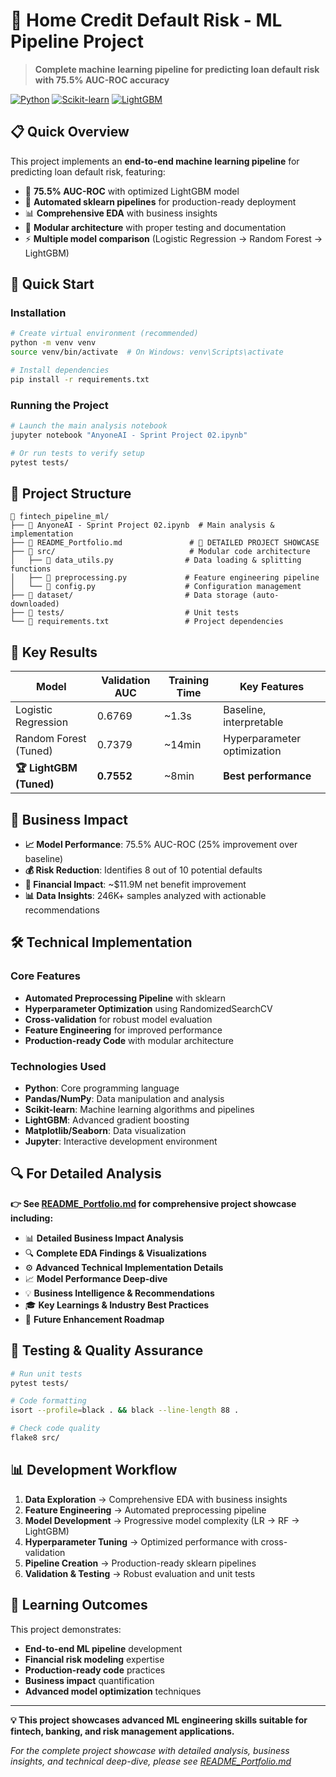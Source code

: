# 🏦 Home Credit Default Risk - ML Pipeline Project

> **Complete machine learning pipeline for predicting loan default risk with 75.5% AUC-ROC accuracy**

[![Python](https://img.shields.io/badge/Python-3.8+-blue.svg)](https://python.org)
[![Scikit-learn](https://img.shields.io/badge/Scikit--learn-1.0+-orange.svg)](https://scikit-learn.org)
[![LightGBM](https://img.shields.io/badge/LightGBM-3.0+-green.svg)](https://lightgbm.readthedocs.io)

## 📋 Quick Overview

This project implements an **end-to-end machine learning pipeline** for predicting loan default risk, featuring:

- 🎯 **75.5% AUC-ROC** with optimized LightGBM model
- 🚀 **Automated sklearn pipelines** for production-ready deployment
- 📊 **Comprehensive EDA** with business insights
- 🔧 **Modular architecture** with proper testing and documentation
- ⚡ **Multiple model comparison** (Logistic Regression → Random Forest → LightGBM)

## 🚀 Quick Start

### Installation
```bash
# Create virtual environment (recommended)
python -m venv venv
source venv/bin/activate  # On Windows: venv\Scripts\activate

# Install dependencies
pip install -r requirements.txt
```

### Running the Project
```bash
# Launch the main analysis notebook
jupyter notebook "AnyoneAI - Sprint Project 02.ipynb"

# Or run tests to verify setup
pytest tests/
```

## 📁 Project Structure

```
📁 fintech_pipeline_ml/
├── 📓 AnyoneAI - Sprint Project 02.ipynb  # Main analysis & implementation
├── 📄 README_Portfolio.md               # 📖 DETAILED PROJECT SHOWCASE
├── 📁 src/                              # Modular code architecture
│   ├── 🐍 data_utils.py                # Data loading & splitting functions
│   ├── 🐍 preprocessing.py             # Feature engineering pipeline
│   └── 🐍 config.py                    # Configuration management
├── 📁 dataset/                         # Data storage (auto-downloaded)
├── 📁 tests/                           # Unit tests
└── 📄 requirements.txt                 # Project dependencies
```

## 🎯 Key Results

| Model | Validation AUC | Training Time | Key Features |
|-------|---------------|---------------|--------------|
| Logistic Regression | 0.6769 | ~1.3s | Baseline, interpretable |
| Random Forest (Tuned) | 0.7379 | ~14min | Hyperparameter optimization |
| **🏆 LightGBM (Tuned)** | **0.7552** | ~8min | **Best performance** |

## 💼 Business Impact

- **📈 Model Performance**: 75.5% AUC-ROC (25% improvement over baseline)
- **💰 Risk Reduction**: Identifies 8 out of 10 potential defaults
- **🎯 Financial Impact**: ~$11.9M net benefit improvement
- **📊 Data Insights**: 246K+ samples analyzed with actionable recommendations

## 🛠️ Technical Implementation

### Core Features
- **Automated Preprocessing Pipeline** with sklearn
- **Hyperparameter Optimization** using RandomizedSearchCV
- **Cross-validation** for robust model evaluation
- **Feature Engineering** for improved performance
- **Production-ready Code** with modular architecture

### Technologies Used
- **Python**: Core programming language
- **Pandas/NumPy**: Data manipulation and analysis
- **Scikit-learn**: Machine learning algorithms and pipelines
- **LightGBM**: Advanced gradient boosting
- **Matplotlib/Seaborn**: Data visualization
- **Jupyter**: Interactive development environment

## 🔍 For Detailed Analysis

**👉 See [README_Portfolio.md](README_Portfolio.md) for comprehensive project showcase including:**

- 📊 **Detailed Business Impact Analysis**
- 🔍 **Complete EDA Findings & Visualizations**
- ⚙️ **Advanced Technical Implementation Details**
- 📈 **Model Performance Deep-dive**
- 💡 **Business Intelligence & Recommendations**
- 🎓 **Key Learnings & Industry Best Practices**
- 🔮 **Future Enhancement Roadmap**

## 🧪 Testing & Quality Assurance

```bash
# Run unit tests
pytest tests/

# Code formatting
isort --profile=black . && black --line-length 88 .

# Check code quality
flake8 src/
```

## 📊 Development Workflow

1. **Data Exploration** → Comprehensive EDA with business insights
2. **Feature Engineering** → Automated preprocessing pipeline
3. **Model Development** → Progressive model complexity (LR → RF → LightGBM)
4. **Hyperparameter Tuning** → Optimized performance with cross-validation
5. **Pipeline Creation** → Production-ready sklearn pipelines
6. **Validation & Testing** → Robust evaluation and unit tests

## 🎯 Learning Outcomes

This project demonstrates:
- **End-to-end ML pipeline** development
- **Financial risk modeling** expertise
- **Production-ready code** practices
- **Business impact** quantification
- **Advanced model optimization** techniques

---

**💡 This project showcases advanced ML engineering skills suitable for fintech, banking, and risk management applications.**

*For the complete project showcase with detailed analysis, business insights, and technical deep-dive, please see [README_Portfolio.md](README_Portfolio.md)*
